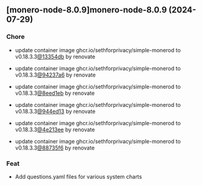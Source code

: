 

## [monero-node-8.0.9]monero-node-8.0.9 (2024-07-29)

### Chore



- update container image ghcr.io/sethforprivacy/simple-monerod to v0.18.3.3[@13354db](https://github.com/13354db) by renovate

- update container image ghcr.io/sethforprivacy/simple-monerod to v0.18.3.3[@94237a6](https://github.com/94237a6) by renovate

- update container image ghcr.io/sethforprivacy/simple-monerod to v0.18.3.3[@8eed1eb](https://github.com/8eed1eb) by renovate

- update container image ghcr.io/sethforprivacy/simple-monerod to v0.18.3.3[@944ed13](https://github.com/944ed13) by renovate

- update container image ghcr.io/sethforprivacy/simple-monerod to v0.18.3.3[@4e213ee](https://github.com/4e213ee) by renovate

- update container image ghcr.io/sethforprivacy/simple-monerod to v0.18.3.3[@88735f6](https://github.com/88735f6) by renovate

### Feat



- Add questions.yaml files for various system charts
